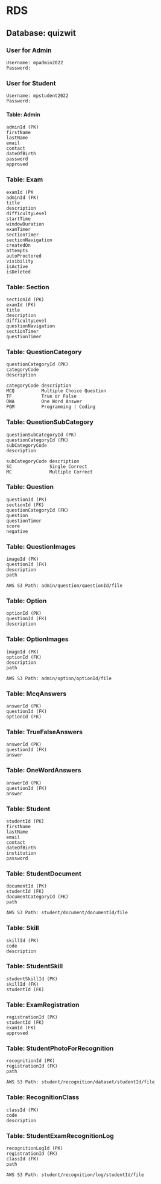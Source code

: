 # RDS

## Database: quizwit

### User for Admin
```
Username: mpadmin2022
Password:
```

### User for Student
```
Username: mpstudent2022
Password:
```

#### Table: Admin
```
adminId (PK)
firstName
lastName
email
contact
dateOfBirth
password
approved
```

### Table: Exam
```
examId (PK
adminId (FK)
title
description
difficultyLevel
startTime 
windowDuration
examTimer
sectionTimer
sectionNavigation
createdOn
attempts
autoProctored
visibility
isActive
isDeleted
```

### Table: Section
```
sectionId (PK)
examId (FK)
title
description 
difficultyLevel
questionNavigation
sectionTimer
questionTimer
```

### Table: QuestionCategory
```
questionCategoryId (PK)
categoryCode
description

categoryCode description
MCQ          Multiple Choice Question
TF           True or False
OWA          One Word Answer
PGM          Programming | Coding
```
### Table: QuestionSubCategory
```
questionSubCategoryId (PK)
questionCategoryId (FK)
subCategoryCode
description

subCategoryCode description
SC              Single Correct
MC              Multiple Correct
```

### Table: Question
```
questionId (PK)
sectionId (FK)
questionCategoryId (FK)
question
questionTimer
score
negative
```

### Table: QuestionImages
```
imageId (PK)
questionId (FK)
description
path

AWS S3 Path: admin/question/questionId/file
```

### Table: Option
```
optionId (PK)
questionId (FK)
description
```

### Table: OptionImages
```
imageId (PK)
optionId (FK)
description
path

AWS S3 Path: admin/option/optionId/file
```

### Table: McqAnswers
```
answerId (PK)
questionId (FK)
optionId (FK)
```

### Table: TrueFalseAnswers
```
answerId (PK)
questionId (FK)
answer
```

### Table: OneWordAnswers
```
answerId (PK)
questionId (FK)
answer
```

### Table: Student
```
studentId (PK)
firstName
lastName 
email
contact
dateOfBirth
institution
password
```

### Table: StudentDocument
```
documentId (PK)
studentId (FK)
documentCategoryId (FK)
path

AWS S3 Path: student/document/documentId/file
```

### Table: Skill
```
skillId (PK)
code
description
```

### Table: StudentSkill
```
studentSkillId (PK)
skillId (FK)
studentId (FK)
```

### Table: ExamRegistration
```
registrationId (PK)
studentId (FK)
examId (FK)
approved
```

### Table: StudentPhotoForRecognition
```
recognitionId (PK)
registrationId (FK)
path

AWS S3 Path: student/recognition/dataset/studentId/file
```

### Table: RecognitionClass
```
classId (PK)
code
description
```

### Table: StudentExamRecognitionLog
```
recognitionLogId (PK)
registrationId (FK)
classId (FK)
path

AWS S3 Path: student/recognition/log/studentId/file
```

